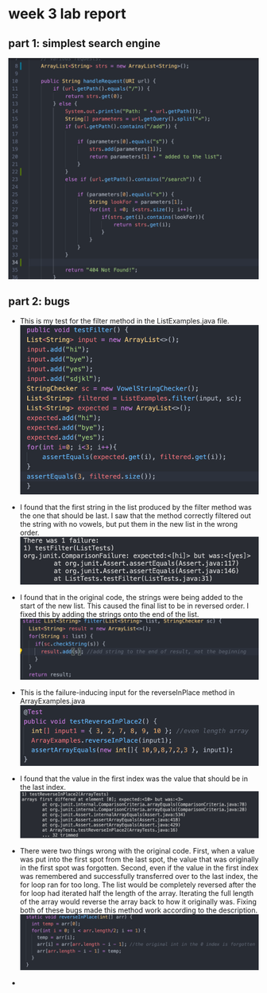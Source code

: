 # week 3 lab report

## part 1: simplest search engine
![Image](l3sc1.png)

## part 2: bugs

* This is my test for the filter method in the ListExamples.java file. 
![Image](l3sc2.png)
 * I found that the first string in the list produced by the filter method was the one that should be last. I saw that the method correctly filtered out the string with no vowels, but put them in the new list in the wrong order. 
![Image](l3sc3.png)
 * I found that in the original code, the strings were being added to the start of the new list. This caused the final list to be in reversed order. I fixed this by adding the strings onto the end of the list.
![Image](l3sc4.png)


* This is the failure-inducing input for the reverseInPlace method in ArrayExamples.java
![Image](l3sc5.png)

* I found that the value in the first index was the value that should be in the last index.
![Image](l3sc6.png)

* There were two things wrong with the original code. First, when a value was put into the first spot from the last spot, the value that was originally in the first spot was forgotten. Second, even if the value in the first index was remembered and successfully transferred over to the last index, the for loop ran for too long. The list would be completely reversed after the for loop had iterated half the length of the array. Iterating the full length of the array would reverse the array back to how it originally was. Fixing both of these bugs made this method work according to the description. 
![Image](l3sc7.png)
* 
